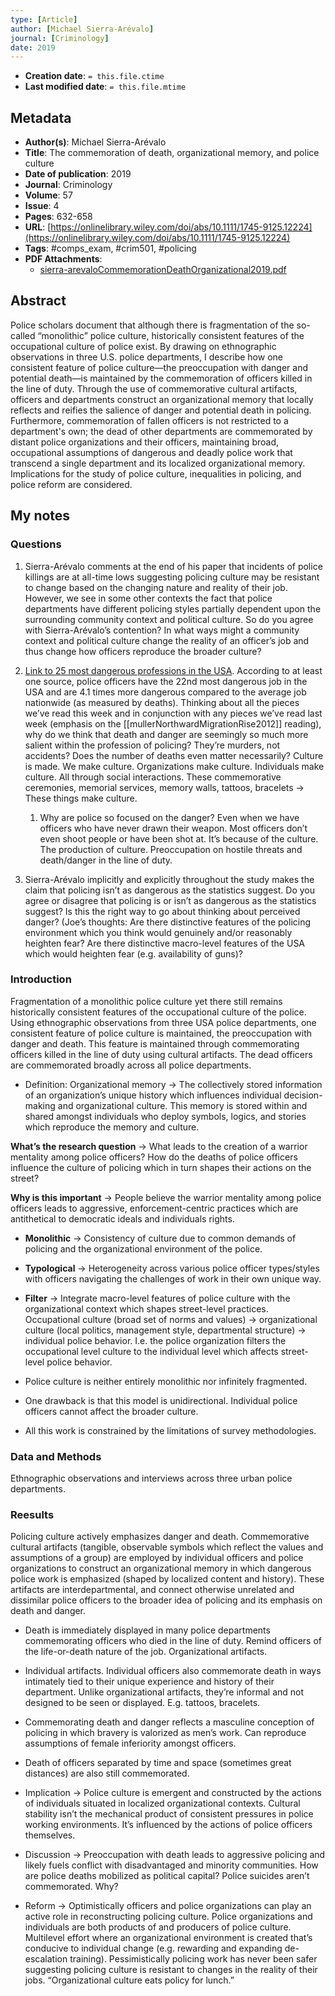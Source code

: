 ```yaml
---
type: [Article]
author: [Michael Sierra-Arévalo]
journal: [Criminology]
date: 2019
---
```


* **Creation date**: `= this.file.ctime`
* **Last modified date**: `= this.file.mtime`

## Metadata

* **Author(s)**: Michael Sierra-Arévalo
* **Title**: The commemoration of death, organizational memory, and police culture
* **Date of publication**: 2019
* **Journal**: Criminology
* **Volume**: 57
* **Issue**: 4
* **Pages**: 632-658
* **URL**: [https://onlinelibrary.wiley.com/doi/abs/10.1111/1745-9125.12224](https://onlinelibrary.wiley.com/doi/abs/10.1111/1745-9125.12224)
* **Tags**: #comps_exam, #crim501, #policing
* **PDF Attachments**:
  * [sierra-arevaloCommemorationDeathOrganizational2019.pdf](zotero://open-pdf/library/items/4QCFZYSH)

## Abstract

Police scholars document that although there is fragmentation of the so-called “monolithic” police culture, historically consistent features of the occupational culture of police exist. By drawing on ethnographic observations in three U.S. police departments, I describe how one consistent feature of police culture—the preoccupation with danger and potential death—is maintained by the commemoration of officers killed in the line of duty. Through the use of commemorative cultural artifacts, officers and departments construct an organizational memory that locally reflects and reifies the salience of danger and potential death in policing. Furthermore, commemoration of fallen officers is not restricted to a department's own; the dead of other departments are commemorated by distant police organizations and their officers, maintaining broad, occupational assumptions of dangerous and deadly police work that transcend a single department and its localized organizational memory. Implications for the study of police culture, inequalities in policing, and police reform are considered.

## My notes

### Questions

1. Sierra-Arévalo comments at the end of his paper that incidents of police killings are at all-time lows suggesting policing culture may be resistant to change based on the changing nature and reality of their job. However, we see in some other contexts the fact that police departments have different policing styles partially dependent upon the surrounding community context and political culture. So do you agree with Sierra-Arévalo’s contention? In what ways might a community context and political culture change the reality of an officer’s job and thus change how officers reproduce the broader culture?  
      
2. [Link to 25 most dangerous professions in the USA](https://www.ishn.com/articles/112748-top-25-most-dangerous-jobs-in-the-united-states). According to at least one source, police officers have the 22nd most dangerous job in the USA and are 4.1 times more dangerous compared to the average job nationwide (as measured by deaths). Thinking about all the pieces we’ve read this week and in conjunction with any pieces we’ve read last week (emphasis on the [[mullerNorthwardMigrationRise2012]] reading), why do we think that death and danger are seemingly so much more salient within the profession of policing? They’re murders, not accidents? Does the number of deaths even matter necessarily? Culture is made. We make culture. Organizations make culture. Individuals make culture. All through social interactions. These commemorative ceremonies, memorial services, memory walls, tattoos, bracelets → These things make culture.
    
	1. Why are police so focused on the danger? Even when we have officers who have never drawn their weapon. Most officers don’t even shoot people or have been shot at. It’s because of the culture. The production of culture. Preoccupation on hostile threats and death/danger in the line of duty.

3. Sierra-Arévalo implicitly and explicitly throughout the study makes the claim that policing isn’t as dangerous as the statistics suggest. Do you agree or disagree that policing is or isn’t as dangerous as the statistics suggest? Is this the right way to go about thinking about perceived danger? (Joe’s thoughts: Are there distinctive features of the policing environment which you think would genuinely and/or reasonably heighten fear? Are there distinctive macro-level features of the USA which would heighten fear (e.g. availability of guns)?

### Introduction

Fragmentation of a monolithic police culture yet there still remains historically consistent features of the occupational culture of the police. Using ethnographic observations from three USA police departments, one consistent feature of police culture is maintained, the preoccupation with danger and death. This feature is maintained through commemorating officers killed in the line of duty using cultural artifacts. The dead officers are commemorated broadly across all police departments.

- Definition: Organizational memory → The collectively stored information of an organization’s unique history which influences individual decision-making and organizational culture. This memory is stored within and shared amongst individuals who deploy symbols, logics, and stories which reproduce the memory and culture.

**What’s the research question** → What leads to the creation of a warrior mentality among police officers? How do the deaths of police officers influence the culture of policing which in turn shapes their actions on the street?

**Why is this important** → People believe the warrior mentality among police officers leads to aggressive, enforcement-centric practices which are antithetical to democratic ideals and individuals rights.

- **Monolithic** → Consistency of culture due to common demands of policing and the organizational environment of the police.
    
- **Typological** → Heterogeneity across various police officer types/styles with officers navigating the challenges of work in their own unique way.
    
- **Filter** → Integrate macro-level features of police culture with the organizational context which shapes street-level practices. Occupational culture (broad set of norms and values) → organizational culture (local politics, management style, departmental structure) → individual police behavior. I.e. the police organization filters the occupational level culture to the individual level which affects street-level police behavior.
    
- Police culture is neither entirely monolithic nor infinitely fragmented.
    
- One drawback is that this model is unidirectional. Individual police officers cannot affect the broader culture.
    
- All this work is constrained by the limitations of survey methodologies.

### Data and Methods

Ethnographic observations and interviews across three urban police departments.

### Reesults

Policing culture actively emphasizes danger and death. Commemorative cultural artifacts (tangible, observable symbols which reflect the values and assumptions of a group) are employed by individual officers and police organizations to construct an organizational memory in which dangerous police work is emphasized (shaped by localized content and history). These artifacts are interdepartmental, and connect otherwise unrelated and dissimilar police officers to the broader idea of policing and its emphasis on death and danger.

- Death is immediately displayed in many police departments commemorating officers who died in the line of duty. Remind officers of the life-or-death nature of the job. Organizational artifacts.
    
- Individual artifacts. Individual officers also commemorate death in ways intimately tied to their unique experience and history of their department. Unlike organizational artifacts, they’re informal and not designed to be seen or displayed. E.g. tattoos, bracelets.
    
- Commemorating death and danger reflects a masculine conception of policing in which bravery is valorized as men’s work. Can reproduce assumptions of female inferiority amongst officers.
    
- Death of officers separated by time and space (sometimes great distances) are also still commemorated.
    
- Implication → Police culture is emergent and constructed by the actions of individuals situated in localized organizational contexts. Cultural stability isn’t the mechanical product of consistent pressures in police working environments. It’s influenced by the actions of police officers themselves.
    
- Discussion → Preoccupation with death leads to aggressive policing and likely fuels conflict with disadvantaged and minority communities. How are police deaths mobilized as political capital? Police suicides aren’t commemorated. Why?
    
- Reform → Optimistically officers and police organizations can play an active role in reconstructing policing culture. Police organizations and individuals are both products of and producers of police culture. Multilevel effort where an organizational environment is created that’s conducive to individual change (e.g. rewarding and expanding de-escalation training). Pessimistically policing work has never been safer suggesting policing culture is resistant to changes in the reality of their jobs. “Organizational culture eats policy for lunch.”
